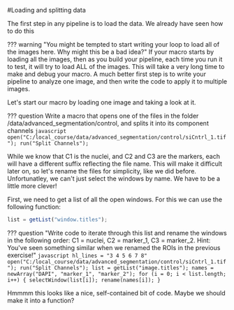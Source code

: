 #Loading and splitting data

The first step in any pipeline is to load the data. We already have seen how to do this

??? warning "You might be tempted to start writing your loop to load all of the images here. Why might this be a bad idea?"
    If your macro starts by loading all the images, then as you build your pipeline, each time you run it to test, it will try to load ALL of the images. This will take a very long time to make and debug your macro. A much better first step is to write your pipeline to analyze one image, and then write the code to apply it to multiple images.


Let's start our macro by loading one image and taking a look at it.


??? question Write a macro that opens one of the files in the folder /data/advanced_segmentation/control, and splits it into its component channels
    ```javascript
    open("C:/local_course/data/advanced_segmentation/control/siCntrl_1.tif");
    run("Split Channels");
    ```

While we know that C1 is the nuclei, and C2 and C3 are the markers, each will have a different suffix reflecting the file name. This will make it difficult later on, so let's rename the files for simplicity, like we did before. Unfortunatley, we can't just select the windows by name. We have to be a little more clever!

First, we need to get a list of all the open windows. For this we can use the following function:
```javascript title="getting a list of open windows"
list = getList("window.titles");
```

??? question "Write code to iterate through this list and rename the windows in the following order: C1 = nuclei, C2 = marker_1, C3 = marker_2. Hint: You've seen something similar when we renamed the ROIs in the previous exercise!"
    ```javascript hl_lines = "3 4 5 6 7 8"
    open("C:/local_course/data/advanced_segmentation/control/siCntrl_1.tif");
    run("Split Channels");
    list = getList("image.titles");
    names = newArray("DAPI", "marker_1", "marker_2");
    for (i = 0; i < list.length; i++) {
        selectWindow(list[i]);
        rename(names[i]);
    }
    ```


Hmmmm this looks like a nice, self-contained bit of code. Maybe we should make it into a function?





